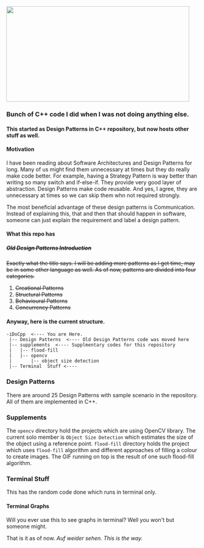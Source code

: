 <img src="supplements/flood-fill/images/bfs_negative.gif" width="480px" height="250px"/>

### Bunch of C++ code I did when I was not doing anything else.

#### This started as Design Patterns in C++ repository, but now hosts other stuff as well.

#### Motivation

I have been reading about Software Architectures and Design Patterns for long. Many of us might find them unnecessary at times but they do really make code better. For example, having a Strategy Pattern is way better than writing so many switch and if-else-if. They provide very good layer of abstraction. Design Patterns make code reusable. And yes, I agree, they are unnecessary at times so we can skip them whn not required strongly.

The most beneficial advantage of these design patterns is Communication. Instead of explaining this, that and then that should happen in software, someone can just explain the requirement and label a design pattern.

#### What this repo has

##### <s>Old Design Patterns Introduction </s>

<s>Exactly what the title says. I will be adding more patterns as I get time, may be in some other language as well. As of now, patterns are divided into four categories.

<ol>

<li><s>Creational Patterns</s></li>

<li><s>Structural Patterns</s></li>

<li><s>Behavioural Patterns</s></li>

<li><s>Concurrency Patterns</s></li>

</ol>
</s>

#### Anyway, here is the current structure.
```
-iDoCpp  <---- You are Here. 
 |-- Design Patterns  <---- Old Design Patterns code was moved here
 |-- supplements  <---- Supplmentary codes for this repository
 |   |-- flood-fill
 |   |-- opencv
 |	     |-- object size detection 
 |-- Terminal  Stuff <----   
```

### Design Patterns
There are around 25 Design Patterns with sample scenario in the repository. All of them are implemented in C++.


### Supplements
The `opencv` directory hold the projects which are using OpenCV library. The current solo member is `Object Size Detection` which estimates the size of the object using a reference point.
`flood-fill` directory holds the project which uses `flood-fill` algorithm and different approaches of filling a colour to create images. The GIF running on top is the result of one such flood-fill algorithm.

### Terminal Stuff
This has the random code done which runs in terminal only.
#### Terminal Graphs
Will you ever use this to see graphs in terminal?
Well you won't but someone might.

That is it as of now.
<i>Auf weider sehen. This is the way.</i>
